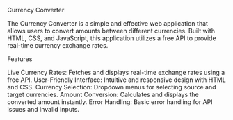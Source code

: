 Currency Converter

The Currency Converter is a simple and effective web application that allows users to convert amounts between different currencies. Built with HTML, CSS, and JavaScript, this application utilizes a free API to provide real-time currency exchange rates.

Features

Live Currency Rates: Fetches and displays real-time exchange rates using a free API.
User-Friendly Interface: Intuitive and responsive design with HTML and CSS.
Currency Selection: Dropdown menus for selecting source and target currencies.
Amount Conversion: Calculates and displays the converted amount instantly.
Error Handling: Basic error handling for API issues and invalid inputs.
